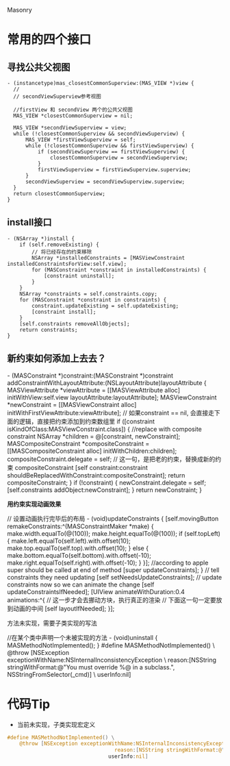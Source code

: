 Masonry

# 常用的四个接口

## 寻找公共父视图

```objc
- (instancetype)mas_closestCommonSuperview:(MAS_VIEW *)view {
  //
  // secondViewSuperview参考视图

  //firstView 和 secondView 两个的公共父视图
  MAS_VIEW *closestCommonSuperview = nil;

  MAS_VIEW *secondViewSuperview = view;
  while (!closestCommonSuperview && secondViewSuperview) {
      MAS_VIEW *firstViewSuperview = self;
      while (!closestCommonSuperview && firstViewSuperview) {
          if (secondViewSuperview == firstViewSuperview) {
              closestCommonSuperview = secondViewSuperview;
          }
          firstViewSuperview = firstViewSuperview.superview;
      }
      secondViewSuperview = secondViewSuperview.superview;
  }
  return closestCommonSuperview;
}
```

## install接口

```
- (NSArray *)install {
    if (self.removeExisting) {
        // 将已经存在的约束移除
        NSArray *installedConstraints = [MASViewConstraint installedConstraintsForView:self.view];
        for (MASConstraint *constraint in installedConstraints) {
            [constraint uninstall];
        }
    }
    NSArray *constraints = self.constraints.copy;
    for (MASConstraint *constraint in constraints) {
        constraint.updateExisting = self.updateExisting;
        [constraint install];
    }
    [self.constraints removeAllObjects];
    return constraints;
}
```

## 新约束如何添加上去去？



\- (MASConstraint *)constraint:(MASConstraint *)constraint addConstraintWithLayoutAttribute:(NSLayoutAttribute)layoutAttribute {    MASViewAttribute *viewAttribute = [[MASViewAttribute alloc] initWithView:self.view layoutAttribute:layoutAttribute];    MASViewConstraint *newConstraint = [[MASViewConstraint alloc] initWithFirstViewAttribute:viewAttribute];        // 如果constraint == nil, 会直接走下面的逻辑，直接把约束添加到约束数组里    if ([constraint isKindOfClass:MASViewConstraint.class]) {        //replace with composite constraint        NSArray *children = @[constraint, newConstraint];        MASCompositeConstraint *compositeConstraint = [[MASCompositeConstraint alloc] initWithChildren:children];        compositeConstraint.delegate = self;        // 这一句，是把老的约束，替换成新的约束 compositeConstraint        [self constraint:constraint shouldBeReplacedWithConstraint:compositeConstraint];        return compositeConstraint;    }    if (!constraint) {        newConstraint.delegate = self;        [self.constraints addObject:newConstraint];    }    return newConstraint; }

**用约束实现动画效果**

// 设置动画执行完毕后的布局 - (void)updateConstraints {        [self.movingButton remakeConstraints:^(MASConstraintMaker *make) {        make.width.equalTo(@(100));        make.height.equalTo(@(100));                if (self.topLeft) {            make.left.equalTo(self.left).with.offset(10);            make.top.equalTo(self.top).with.offset(10);        }        else {            make.bottom.equalTo(self.bottom).with.offset(-10);            make.right.equalTo(self.right).with.offset(-10);        }    }];        //according to apple super should be called at end of method    [super updateConstraints]; }  // tell constraints they need updating [self setNeedsUpdateConstraints]; // update constraints now so we can animate the change [self updateConstraintsIfNeeded]; [UIView animateWithDuration:0.4 animations:^{        // 这一步才会去挪动方块，执行真正的渲染        // 下面这一句一定要放到动画的中间        [self layoutIfNeeded];        }];

方法未实现，需要子类实现的写法

//在某个类中声明一个未被实现的方法 - (void)uninstall { MASMethodNotImplemented(); } #define MASMethodNotImplemented() \    @throw [NSException exceptionWithName:NSInternalInconsistencyException \                                   reason:[NSString stringWithFormat:@"You must override %@ in a subclass.", NSStringFromSelector(_cmd)] \                                 userInfo:nil]

# 代码Tip

- 当前未实现，子类实现宏定义

```c
#define MASMethodNotImplemented() \
    @throw [NSException exceptionWithName:NSInternalInconsistencyException \
                                   reason:[NSString stringWithFormat:@"You must override %@ in a subclass.", NSStringFromSelector(_cmd)] \
                                 userInfo:nil]
```


